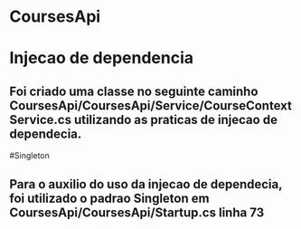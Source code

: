 # CoursesApi

# Injecao de dependencia
## Foi criado uma classe no seguinte caminho CoursesApi/CoursesApi/Service/CourseContextService.cs utilizando as praticas de injecao de dependecia.

#Singleton
## Para o auxilio do uso da injecao de dependecia, foi utilizado o padrao Singleton em CoursesApi/CoursesApi/Startup.cs linha 73
